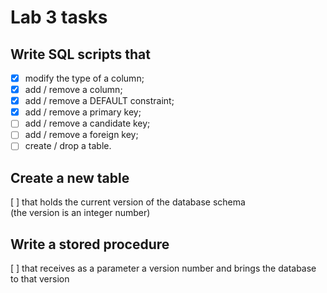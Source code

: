 # Lab 3 tasks

## Write SQL scripts that
- [x] modify the type of a column;
- [x] add / remove a column;
- [x] add / remove a DEFAULT constraint;
- [x] add / remove a primary key;
- [ ] add / remove a candidate key;
- [ ] add / remove a foreign key;
- [ ] create / drop a table.

## Create a new table 
[ ] that holds the current version of the database schema  
    (the version is an integer number)

## Write a stored procedure 
[ ] that receives as a parameter a version number and brings the database to that version